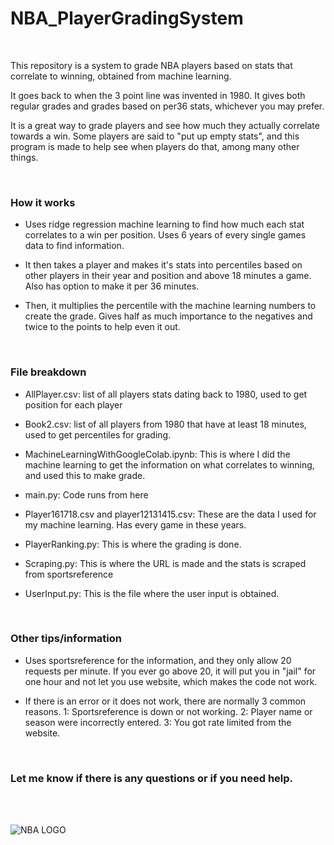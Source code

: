 # NBA_PlayerGradingSystem  

<br/>

This repository is a system to grade NBA players based on stats that correlate to winning, obtained from machine learning. 

It goes back to when the 3 point line was invented in 1980. It gives both regular grades and grades based on per36 stats, whichever you may prefer.

It is a great way to grade players and see how much they actually correlate towards a win. Some players are said to "put up empty stats", and this program is made to help see when players do that, among many other things.

<br/>

### How it works
- Uses ridge regression machine learning to find how much each stat correlates to a win per position. Uses 6 years of every single games data to find information.

- It then takes a player and makes it's stats into percentiles based on other players in their year and position and above 18 minutes a game. Also has option to make it per 36 minutes.

- Then, it multiplies the percentile with the machine learning numbers to create the grade. Gives half as much importance to the negatives and twice to the points to help even it out.

<br/>

### File breakdown

- AllPlayer.csv: list of all players stats dating back to 1980, used to get position for each player

- Book2.csv: list of all players from 1980 that have at least 18 minutes, used to get percentiles for grading.

- MachineLearningWithGoogleColab.ipynb: This is where I did the machine learning to get the information on what correlates to winning, and used this to make grade.

- main.py: Code runs from here

- Player161718.csv and player12131415.csv: These are the data I used for my machine learning. Has every game in these years.

- PlayerRanking.py: This is where the grading is done.

- Scraping.py: This is where the URL is made and the stats is scraped from sportsreference

- UserInput.py: This is the file where the user input is obtained.

<br/>

### Other tips/information

- Uses sportsreference for the information, and they only allow 20 requests per minute. If you ever go above 20, it will put you in "jail" for one hour and not let you use website, which makes the code not work.

- If there is an error or it does not work, there are normally 3 common reasons. 1: Sportsreference is down or not working.  2: Player name or season were incorrectly entered.   3: You got rate limited from the website.

<br/>


### Let me know if there is any questions or if you need help.

<br/>
<br/>



![NBA LOGO](https://andscape.com/wp-content/uploads/2017/06/nbalogo.jpg?w=700)


